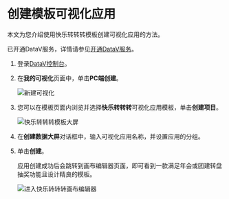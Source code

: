 # 创建模板可视化应用

本文为您介绍使用快乐转转转模板创建可视化应用的方法。

已开通DataV服务，详情请参见[开通DataV服务](/cn.zh-CN/快速入门/开通DataV服务.md)。

1.  登录[DataV控制台](https://datav.aliyun.com/)。

2.  在**我的可视化**页面中，单击**PC端创建**。

    ![新建可视化](https://static-aliyun-doc.oss-accelerate.aliyuncs.com/assets/img/zh-CN/0056728061/p10314.png)

3.  您可以在模板页面内浏览并选择**快乐转转转**可视化应用模板，单击**创建项目**。

    ![快乐转转转模板大屏](https://static-aliyun-doc.oss-accelerate.aliyuncs.com/assets/img/zh-CN/4525862161/p238862.png)

4.  在**创建数据大屏**对话框中，输入可视化应用名称，并设置应用的分组。

5.  单击**创建**。

    应用创建成功后会跳转到画布编辑器页面，即可看到一款满足年会或团建转盘抽奖功能且设计精良的模板。

    ![进入快乐转转转画布编辑器](https://static-aliyun-doc.oss-accelerate.aliyuncs.com/assets/img/zh-CN/4525862161/p238863.jpg)


